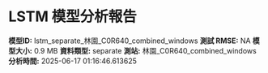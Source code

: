 # LSTM 模型分析報告
**模型ID:** lstm_separate_林園_C0R640_combined_windows
**測試 RMSE:** NA
**模型大小:** 0.9 MB
**資料類型:** separate
**測站:** 林園_C0R640_combined_windows
**分析時間:** 2025-06-17 01:16:46.613625
